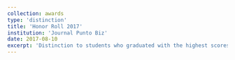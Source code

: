 ```yaml
---
collection: awards
type: 'distinction'
title: 'Honor Roll 2017'
institution: 'Journal Punto Biz'
date: 2017-08-10
excerpt: 'Distinction to students who graduated with the highest scores from universities in the province of Santa Fe, Argentina. I obtained the third highest score of the National University of Rosario in 2017.'
---
```

